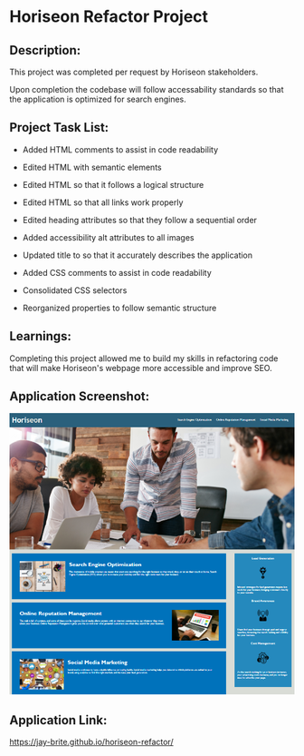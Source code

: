 # Horiseon Refactor Project

## Description:

This project was completed per request by Horiseon stakeholders. 

Upon completion the codebase will follow accessability standards so that the application is optimized for search engines.

## Project Task List:

* Added HTML comments to assist in code readability

* Edited HTML with semantic elements

* Edited HTML so that it follows a logical structure

* Edited HTML so that all links work properly

* Edited heading attributes so that they follow a sequential order

* Added accessibility alt attributes to all images

* Updated title to so that it accurately describes the application

* Added CSS comments to assist in code readability

* Consolidated CSS selectors

* Reorganized properties to follow semantic structure

## Learnings:

Completing this project allowed me to build my skills in refactoring code that will make Horiseon's webpage more accessible and improve SEO. 

## Application Screenshot:

![screenshot of deployed application](assets/images/Screenshot.png)

## Application Link:

https://jay-brite.github.io/horiseon-refactor/
